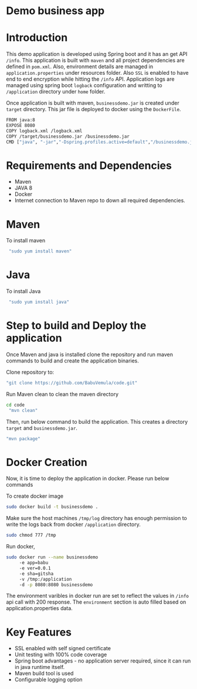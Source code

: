 Demo business app
============================

Introduction
==========================
This demo application is developed using Spring boot and it has an get API `/info`. This application is built with `maven` and all project dependencies are defined in `pom.xml`. Also, environment details are managed in `application.properties` under resources folder. Also `SSL` is enabled to have end to end encryption while hitting the `/info` API. Application logs are managed using spring boot `logback` configuration and writting to `/application` directory under `home` folder.

Once application is built with maven, `businessdemo.jar` is created under `target` directory. This jar file is deployed to docker using the `DockerFile`.

```sh
FROM java:8
EXPOSE 8080
COPY logback.xml /logback.xml
COPY /target/businessdemo.jar /businessdemo.jar
CMD ["java", "-jar","-Dspring.profiles.active=default","/businessdemo.jar"]
```

Requirements and Dependencies
======================
- Maven
- JAVA 8
- Docker
- Internet connection to Maven repo to down all required dependencies.

Maven
===========================
To install maven 
```sh
 "sudo yum install maven"
```
Java
=============================
To install Java
```sh
 "sudo yum install java"
```

Step to build and Deploy the application
==========================================
Once Maven and java is installed clone the repository and run maven commands to build and create the application binaries.

Clone repository to: 
```sh
"git clone https://github.com/BabuVemula/code.git"
```
Run Maven clean to clean the maven directory
```sh
cd code
 "mvn clean" 
 ```
Then, run below command to build the application. This creates a directory `target` and `businessdemo.jar`.
```sh
"mvn package"
```
Docker Creation
=====================
Now, it is time to deploy the application in docker. Please run below commands

To create docker image
```sh
sudo docker build -t businessdemo .
```

Make sure the host machines `/tmp/log` directory has enough permission to write the logs back from docker `/application` directory.

```sh
sudo chmod 777 /tmp
```

Run docker,
```sh
sudo docker run --name businessdemo
	 -e app=babu
	 -e ver=0.0.1
	 -e sha=gitsha
	 -v /tmp:/application
	 -d -p 8080:8080 businessdemo

```
The environment varibles in docker run are set to reflect the values in `/info` api call with 200 response. The `environment` section is auto filled based on application.properties data.

Key Features 
====================
- SSL enabled with self signed certificate
- Unit testing with 100% code coverage
- Spring boot advantages - no application server required, since it can run in java runtime itself.
- Maven build tool is used
- Configurable logging option


